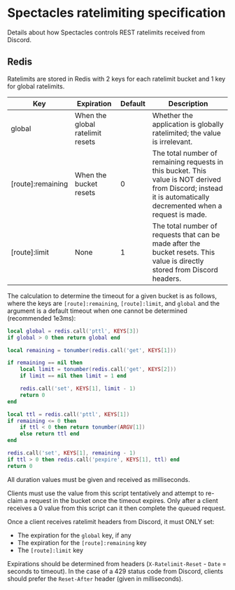 # Spectacles ratelimiting specification

Details about how Spectacles controls REST ratelimits received from Discord.

## Redis

Ratelimits are stored in Redis with 2 keys for each ratelimit bucket and 1 key for global ratelimits.

| Key | Expiration | Default | Description |
|-------------------|----------------------------------|---------|----------------------------------------------------------------------------------------------------------------------------------------------------------------|
| global | When the global ratelimit resets |  | Whether the application is globally ratelimited; the value is irrelevant. |
| \[route\]:remaining | When the bucket resets | 0 | The total number of remaining requests in this bucket. This value is NOT derived from Discord; instead it is automatically decremented when a request is made. |
| \[route\]:limit | None | 1 | The total number of requests that can be made after the bucket resets. This value is directly stored from Discord headers. |

The calculation to determine the timeout for a given bucket is as follows, where the keys are `[route]:remaining`, `[route]:limit`, and `global` and the argument is a default timeout when one cannot be determined (recommended 1e3ms):

```lua
local global = redis.call('pttl', KEYS[3])
if global > 0 then return global end

local remaining = tonumber(redis.call('get', KEYS[1]))

if remaining == nil then
	local limit = tonumber(redis.call('get', KEYS[2]))
	if limit == nil then limit = 1 end

	redis.call('set', KEYS[1], limit - 1)
	return 0
end

local ttl = redis.call('pttl', KEYS[1])
if remaining <= 0 then
	if ttl < 0 then return tonumber(ARGV[1])
	else return ttl end
end

redis.call('set', KEYS[1], remaining - 1)
if ttl > 0 then redis.call('pexpire', KEYS[1], ttl) end
return 0
```

All duration values must be given and received as milliseconds.

Clients must use the value from this script tentatively and attempt to re-claim a request in the bucket once the timeout expires. Only after a client receives a 0 value from this script can it then complete the queued request.

Once a client receives ratelimit headers from Discord, it must ONLY set:

- The expiration for the `global` key, if any
- The expiration for the `[route]:remaining` key
- The `[route]:limit` key

Expirations should be determined from headers (`X-Ratelimit-Reset` - `Date` = seconds to timeout). In the case of a 429 status code from Discord, clients should prefer the `Reset-After` header (given in milliseconds).
